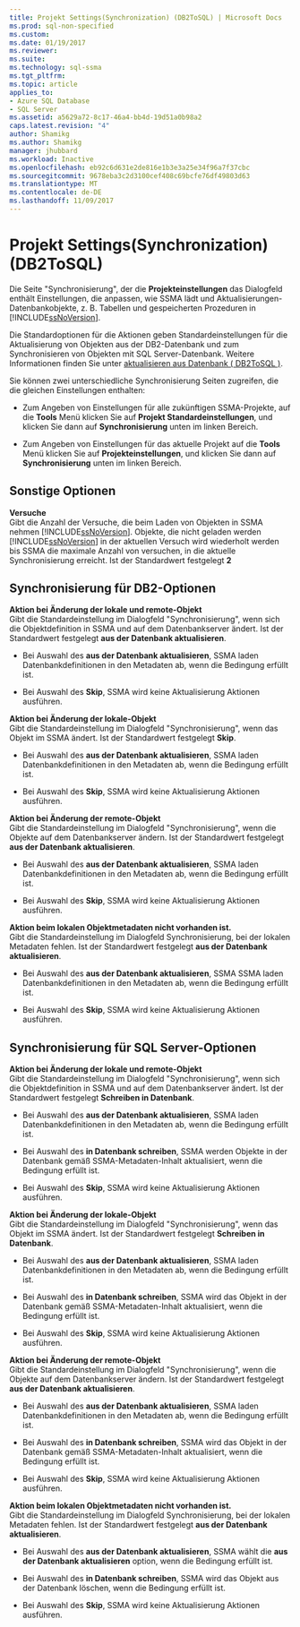 ```yaml
---
title: Projekt Settings(Synchronization) (DB2ToSQL) | Microsoft Docs
ms.prod: sql-non-specified
ms.custom: 
ms.date: 01/19/2017
ms.reviewer: 
ms.suite: 
ms.technology: sql-ssma
ms.tgt_pltfrm: 
ms.topic: article
applies_to:
- Azure SQL Database
- SQL Server
ms.assetid: a5629a72-8c17-46a4-bb4d-19d51a0b98a2
caps.latest.revision: "4"
author: Shamikg
ms.author: Shamikg
manager: jhubbard
ms.workload: Inactive
ms.openlocfilehash: eb92c6d631e2de816e1b3e3a25e34f96a7f37cbc
ms.sourcegitcommit: 9678eba3c2d3100cef408c69bcfe76df49803d63
ms.translationtype: MT
ms.contentlocale: de-DE
ms.lasthandoff: 11/09/2017
---
```

# <a name="project-settingssynchronization-db2tosql"></a>Projekt Settings(Synchronization) (DB2ToSQL)
Die Seite "Synchronisierung", der die **Projekteinstellungen** das Dialogfeld enthält Einstellungen, die anpassen, wie SSMA lädt und Aktualisierungen-Datenbankobjekte, z. B. Tabellen und gespeicherten Prozeduren in [!INCLUDE[ssNoVersion](../../includes/ssnoversion_md.md)].  
  
Die Standardoptionen für die Aktionen geben Standardeinstellungen für die Aktualisierung von Objekten aus der DB2-Datenbank und zum Synchronisieren von Objekten mit SQL Server-Datenbank. Weitere Informationen finden Sie unter [aktualisieren aus Datenbank &#40; DB2ToSQL &#41;](../../ssma/db2/refresh-from-database-db2tosql.md).  
  
Sie können zwei unterschiedliche Synchronisierung Seiten zugreifen, die die gleichen Einstellungen enthalten:  
  
-   Zum Angeben von Einstellungen für alle zukünftigen SSMA-Projekte, auf die **Tools** Menü klicken Sie auf **Projekt Standardeinstellungen**, und klicken Sie dann auf **Synchronisierung** unten im linken Bereich.  
  
-   Zum Angeben von Einstellungen für das aktuelle Projekt auf die **Tools** Menü klicken Sie auf **Projekteinstellungen**, und klicken Sie dann auf **Synchronisierung** unten im linken Bereich.  
  
## <a name="miscellaneous-options"></a>Sonstige Optionen  
**Versuche**  
Gibt die Anzahl der Versuche, die beim Laden von Objekten in SSMA nehmen [!INCLUDE[ssNoVersion](../../includes/ssnoversion_md.md)]. Objekte, die nicht geladen werden [!INCLUDE[ssNoVersion](../../includes/ssnoversion_md.md)] in der aktuellen Versuch wird wiederholt werden bis SSMA die maximale Anzahl von versuchen, in die aktuelle Synchronisierung erreicht. Ist der Standardwert festgelegt **2**  
  
## <a name="synchronization-for-db2-options"></a>Synchronisierung für DB2-Optionen  
**Aktion bei Änderung der lokale und remote-Objekt**  
Gibt die Standardeinstellung im Dialogfeld "Synchronisierung", wenn sich die Objektdefinition in SSMA und auf dem Datenbankserver ändert. Ist der Standardwert festgelegt **aus der Datenbank aktualisieren**.  
  
-   Bei Auswahl des **aus der Datenbank aktualisieren**, SSMA laden Datenbankdefinitionen in den Metadaten ab, wenn die Bedingung erfüllt ist.  
  
-   Bei Auswahl des **Skip**, SSMA wird keine Aktualisierung Aktionen ausführen.  
  
**Aktion bei Änderung der lokale-Objekt**  
Gibt die Standardeinstellung im Dialogfeld "Synchronisierung", wenn das Objekt im SSMA ändert. Ist der Standardwert festgelegt **Skip**.  
  
-   Bei Auswahl des **aus der Datenbank aktualisieren**, SSMA laden Datenbankdefinitionen in den Metadaten ab, wenn die Bedingung erfüllt ist.  
  
-   Bei Auswahl des **Skip**, SSMA wird keine Aktualisierung Aktionen ausführen.  
  
**Aktion bei Änderung der remote-Objekt**  
Gibt die Standardeinstellung im Dialogfeld "Synchronisierung", wenn die Objekte auf dem Datenbankserver ändern. Ist der Standardwert festgelegt **aus der Datenbank aktualisieren**.  
  
-   Bei Auswahl des **aus der Datenbank aktualisieren**, SSMA laden Datenbankdefinitionen in den Metadaten ab, wenn die Bedingung erfüllt ist.  
  
-   Bei Auswahl des **Skip**, SSMA wird keine Aktualisierung Aktionen ausführen.  
  
**Aktion beim lokalen Objektmetadaten nicht vorhanden ist.**  
Gibt die Standardeinstellung im Dialogfeld Synchronisierung, bei der lokalen Metadaten fehlen. Ist der Standardwert festgelegt **aus der Datenbank aktualisieren**.  
  
-   Bei Auswahl des **aus der Datenbank aktualisieren**, SSMA SSMA laden Datenbankdefinitionen in den Metadaten ab, wenn die Bedingung erfüllt ist.  
  
-   Bei Auswahl des **Skip**, SSMA wird keine Aktualisierung Aktionen ausführen.  
  
## <a name="synchronization-for-sql-server-options"></a>Synchronisierung für SQL Server-Optionen  
**Aktion bei Änderung der lokale und remote-Objekt**  
Gibt die Standardeinstellung im Dialogfeld "Synchronisierung", wenn sich die Objektdefinition in SSMA und auf dem Datenbankserver ändert. Ist der Standardwert festgelegt **Schreiben in Datenbank**.  
  
-   Bei Auswahl des **aus der Datenbank aktualisieren**, SSMA laden Datenbankdefinitionen in den Metadaten ab, wenn die Bedingung erfüllt ist.  
  
-   Bei Auswahl des **in Datenbank schreiben**, SSMA werden Objekte in der Datenbank gemäß SSMA-Metadaten-Inhalt aktualisiert, wenn die Bedingung erfüllt ist.  
  
-   Bei Auswahl des **Skip**, SSMA wird keine Aktualisierung Aktionen ausführen.  
  
**Aktion bei Änderung der lokale-Objekt**  
Gibt die Standardeinstellung im Dialogfeld "Synchronisierung", wenn das Objekt im SSMA ändert. Ist der Standardwert festgelegt **Schreiben in Datenbank**.  
  
-   Bei Auswahl des **aus der Datenbank aktualisieren**, SSMA laden Datenbankdefinitionen in den Metadaten ab, wenn die Bedingung erfüllt ist.  
  
-   Bei Auswahl des **in Datenbank schreiben**, SSMA wird das Objekt in der Datenbank gemäß SSMA-Metadaten-Inhalt aktualisiert, wenn die Bedingung erfüllt ist.  
  
-   Bei Auswahl des **Skip**, SSMA wird keine Aktualisierung Aktionen ausführen.  
  
**Aktion bei Änderung der remote-Objekt**  
Gibt die Standardeinstellung im Dialogfeld "Synchronisierung", wenn die Objekte auf dem Datenbankserver ändern.  Ist der Standardwert festgelegt **aus der Datenbank aktualisieren**.  
  
-   Bei Auswahl des **aus der Datenbank aktualisieren**, SSMA laden Datenbankdefinitionen in den Metadaten ab, wenn die Bedingung erfüllt ist.  
  
-   Bei Auswahl des **in Datenbank schreiben**, SSMA wird das Objekt in der Datenbank gemäß SSMA-Metadaten-Inhalt aktualisiert, wenn die Bedingung erfüllt ist.  
  
-   Bei Auswahl des **Skip**, SSMA wird keine Aktualisierung Aktionen ausführen.  
  
**Aktion beim lokalen Objektmetadaten nicht vorhanden ist.**  
Gibt die Standardeinstellung im Dialogfeld Synchronisierung, bei der lokalen Metadaten fehlen. Ist der Standardwert festgelegt **aus der Datenbank aktualisieren**.  
  
-   Bei Auswahl des **aus der Datenbank aktualisieren**, SSMA wählt die **aus der Datenbank aktualisieren** option, wenn die Bedingung erfüllt ist.  
  
-   Bei Auswahl des **in Datenbank schreiben**, SSMA wird das Objekt aus der Datenbank löschen, wenn die Bedingung erfüllt ist.  
  
-   Bei Auswahl des **Skip**, SSMA wird keine Aktualisierung Aktionen ausführen.  
  
